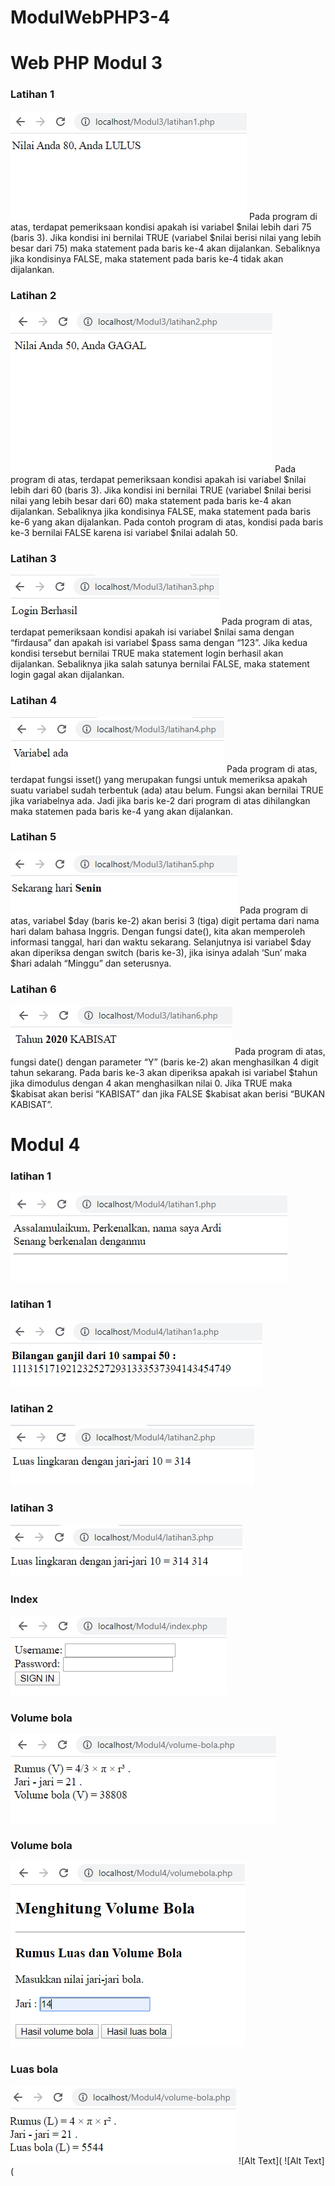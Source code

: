 # ModulWebPHP3-4

# Web PHP Modul 3

### Latihan 1 

![Alt Text](https://github.com/arfinadevi28/ModulWebPHP3-4/blob/master/modul3lat1.PNG)
Pada program di atas, terdapat pemeriksaan kondisi apakah isi variabel $nilai lebih dari
75 (baris 3). Jika kondisi ini bernilai TRUE (variabel $nilai berisi nilai yang lebih besar dari
75) maka statement pada baris ke-4 akan dijalankan. Sebaliknya jika kondisinya FALSE,
maka statement pada baris ke-4 tidak akan dijalankan.

### Latihan 2

![Alt Text](https://github.com/arfinadevi28/ModulWebPHP3-4/blob/master/modul3lat2.PNG)
Pada program di atas, terdapat pemeriksaan kondisi apakah isi variabel $nilai lebih dari
60 (baris 3). Jika kondisi ini bernilai TRUE (variabel $nilai berisi nilai yang lebih besar dari
60) maka statement pada baris ke-4 akan dijalankan. Sebaliknya jika kondisinya FALSE,
maka statement pada baris ke-6 yang akan dijalankan. Pada contoh program di atas,
kondisi pada baris ke-3 bernilai FALSE karena isi variabel $nilai adalah 50.

### Latihan 3

![Alt Text](https://github.com/arfinadevi28/ModulWebPHP3-4/blob/master/modul3lat3.PNG)
Pada program di atas, terdapat pemeriksaan kondisi apakah isi variabel $nilai sama
dengan “firdausa” dan apakah isi variabel $pass sama dengan “123”. Jika kedua kondisi
tersebut bernilai TRUE maka statement login berhasil akan dijalankan. Sebaliknya jika
salah satunya bernilai FALSE, maka statement login gagal akan dijalankan.

### Latihan 4

![Alt Text](https://github.com/arfinadevi28/ModulWebPHP3-4/blob/master/modul3lat4.PNG)
Pada program di atas, terdapat fungsi isset() yang merupakan fungsi untuk memeriksa
apakah suatu variabel sudah terbentuk (ada) atau belum. Fungsi akan bernilai TRUE jika
variabelnya ada. Jadi jika baris ke-2 dari program di atas dihilangkan maka statemen pada
baris ke-4 yang akan dijalankan.

### Latihan 5

![Alt Text](https://github.com/arfinadevi28/ModulWebPHP3-4/blob/master/modul3lat5.PNG)
Pada program di atas, variabel $day (baris ke-2) akan berisi 3 (tiga) digit pertama dari
nama hari dalam bahasa Inggris. Dengan fungsi date(), kita akan memperoleh informasi
tanggal, hari dan waktu sekarang. Selanjutnya isi variabel $day akan diperiksa dengan
switch (baris ke-3), jika isinya adalah ‘Sun’ maka $hari adalah “Minggu” dan seterusnya.

### Latihan 6

![Alt Text](https://github.com/arfinadevi28/ModulWebPHP3-4/blob/master/modul3lat6.PNG)
Pada program di atas, fungsi date() dengan parameter “Y” (baris ke-2) akan menghasilkan
4 digit tahun sekarang. Pada baris ke-3 akan diperiksa apakah isi variabel $tahun jika
dimodulus dengan 4 akan menghasilkan nilai 0. Jika TRUE maka $kabisat akan berisi
“KABISAT” dan jika FALSE $kabisat akan berisi “BUKAN KABISAT”.

# Modul 4 
### latihan 1
![Alt Text](https://github.com/arfinadevi28/ModulWebPHP3-4/blob/master/modul4lat1.PNG)
### latihan 1
![Alt Text](https://github.com/arfinadevi28/ModulWebPHP3-4/blob/master/modul4lat1.a)
### latihan 2
![Alt Text](https://github.com/arfinadevi28/ModulWebPHP3-4/blob/master/modul4lat2.PNG)
### latihan 3
![Alt Text](https://github.com/arfinadevi28/ModulWebPHP3-4/blob/master/modul4latihan3.PNG)
### Index
![Alt Text](https://github.com/arfinadevi28/ModulWebPHP3-4/blob/master/modul4index.PNG)
### Volume bola
![Alt Text](https://github.com/arfinadevi28/ModulWebPHP3-4/blob/master/modul4Volumeb.PNG)
### Volume bola
![Alt Text](https://github.com/arfinadevi28/ModulWebPHP3-4/blob/master/modul4volumebola.PNG)
### Luas bola
![Alt Text](https://github.com/arfinadevi28/ModulWebPHP3-4/blob/master/modul4Luasb.PNG)
![Alt Text](
![Alt Text](
